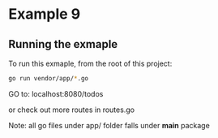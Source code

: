 # Example 9

## Running the exmaple

To run this exmaple, from the root of this project:

```sh
go run vendor/app/*.go
```

GO to:
localhost:8080/todos

or check out more routes in routes.go

Note: all go files under app/ folder falls under **main** package